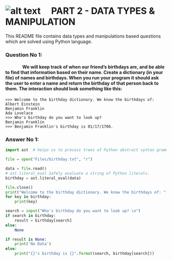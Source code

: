 # ![alt text](https://carteblanche.tech/static/static/website/images/general/logo.svg "Logo Title")  &nbsp; &nbsp;  PART 2 - DATA TYPES & MANIPULATION

This README file contains data types and manipulations based questions which are solved using Python language.

### Question No 1:
#### &nbsp; &nbsp; &nbsp; &nbsp; &nbsp; &nbsp; &nbsp; &nbsp; We will keep track of when our friend’s birthdays are, and be able to find that information based on their name. Create a dictionary (in your file) of names and birthdays. When you run your program it should ask the user to enter a name and return the birthday of that person back to them. The interaction should look something like this:
```
>>> Welcome to the birthday dictionary. We know the birthdays of:
Albert Einstein
Benjamin Franklin
Ada Lovelace
>>> Who's birthday do you want to look up?
Benjamin Franklin
>>> Benjamin Franklin's birthday is 01/17/1706.
```

### Answer No 1:
``` python
import ast  # helps us to process trees of Python abstract syntax grammar

file = open("Files/birthday.txt", "r")

data = file.read()
# ast.literal_eval Safely evaluate a string of Python literals.
birthday = ast.literal_eval(data)

file.close()
print("Welcome to the birthday dictionary. We know the birthdays of: ")
for key in birthday:
    print(key)

search = input("Who's birthday do you want to look up? \n")
if search in birthday:
    result = birthday[search]
else:
    None

if result is None:
    print('No Data')
else:
    print("{}'s birthday is {}".format(search, birthday[search]))
```